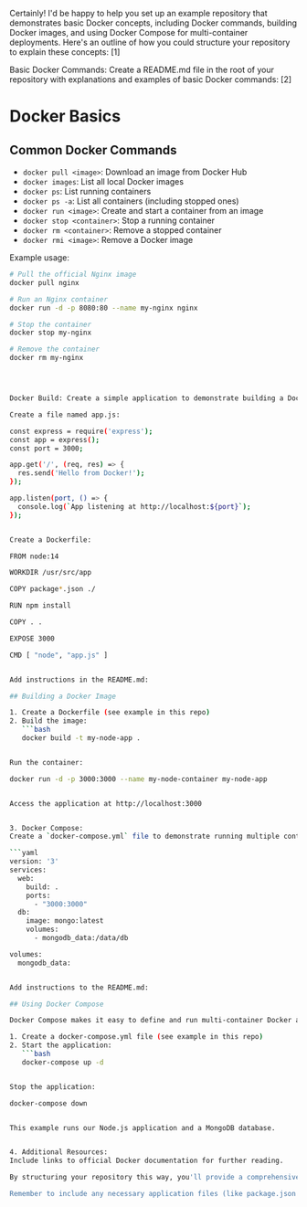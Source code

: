 Certainly! I'd be happy to help you set up an example repository that demonstrates basic Docker concepts, including Docker commands, building Docker images, and using Docker Compose for multi-container deployments. Here's an outline of how you could structure your repository to explain these concepts: [1]

Basic Docker Commands: Create a README.md file in the root of your repository with explanations and examples of basic Docker commands: [2]

# Docker Basics

## Common Docker Commands

- `docker pull <image>`: Download an image from Docker Hub
- `docker images`: List all local Docker images
- `docker ps`: List running containers
- `docker ps -a`: List all containers (including stopped ones)
- `docker run <image>`: Create and start a container from an image
- `docker stop <container>`: Stop a running container
- `docker rm <container>`: Remove a stopped container
- `docker rmi <image>`: Remove a Docker image

Example usage:
```bash
# Pull the official Nginx image
docker pull nginx

# Run an Nginx container
docker run -d -p 8080:80 --name my-nginx nginx

# Stop the container
docker stop my-nginx

# Remove the container
docker rm my-nginx




Docker Build: Create a simple application to demonstrate building a Docker image. For example, a basic Node.js application:

Create a file named app.js:

const express = require('express');
const app = express();
const port = 3000;

app.get('/', (req, res) => {
  res.send('Hello from Docker!');
});

app.listen(port, () => {
  console.log(`App listening at http://localhost:${port}`);
});


Create a Dockerfile:

FROM node:14

WORKDIR /usr/src/app

COPY package*.json ./

RUN npm install

COPY . .

EXPOSE 3000

CMD [ "node", "app.js" ]


Add instructions in the README.md:

## Building a Docker Image

1. Create a Dockerfile (see example in this repo)
2. Build the image:
   ```bash
   docker build -t my-node-app .


Run the container:

docker run -d -p 3000:3000 --name my-node-container my-node-app


Access the application at http://localhost:3000


3. Docker Compose:
Create a `docker-compose.yml` file to demonstrate running multiple containers:

```yaml
version: '3'
services:
  web:
    build: .
    ports:
      - "3000:3000"
  db:
    image: mongo:latest
    volumes:
      - mongodb_data:/data/db

volumes:
  mongodb_data:


Add instructions to the README.md:

## Using Docker Compose

Docker Compose makes it easy to define and run multi-container Docker applications.

1. Create a docker-compose.yml file (see example in this repo)
2. Start the application:
   ```bash
   docker-compose up -d


Stop the application:

docker-compose down


This example runs our Node.js application and a MongoDB database.


4. Additional Resources:
Include links to official Docker documentation for further reading.

By structuring your repository this way, you'll provide a comprehensive introduction to Docker basics, image building, and using Docker Compose for multi-container deployments. Users can clone your repository and follow along with the examples to gain hands-on experience with Docker.

Remember to include any necessary application files (like package.json for the Node.js example) and add appropriate .gitignore files to exclude node_modules and other unnecessary files from version control.